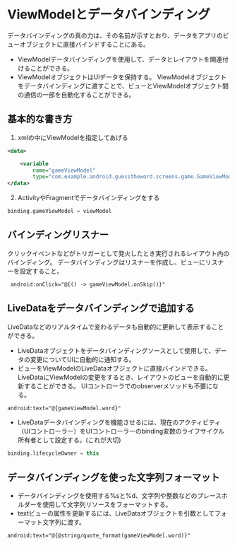 # ViewModelとデータバインディング
データバインディングの真の力は、その名前が示すとおり、データをアプリのビューオブジェクトに直接バインドすることにある。

- ViewModelデータバインディングを使用して、データとレイアウトを関連付けることができる。
- ViewModelオブジェクトはUIデータを保持する。
ViewModelオブジェクトをデータバインディングに渡すことで、ビューとViewModelオブジェクト間の通信の一部を自動化することができる。

## 基本的な書き方
1. xmlの中にViewModelを指定してあげる
``` .xml
<data>

    <variable
        name="gameViewModel"
        type="com.example.android.guesstheword.screens.game.GameViewModel" />
</data>
```

2. ActivityやFragmentでデータバインディングをする
``` .kt
binding.gameViewModel = viewModel
```

## バインディングリスナー
クリックイベントなどがトリガーとして発火したとき実行されるレイアウト内のバインディング。
データバインディングはリスナーを作成し、ビューにリスナーを設定すること。

``` .xml
 android:onClick="@{() -> gameViewModel.onSkip()}"
```

## LiveDataをデータバインディングで追加する
LiveDataなどのリアルタイムで変わるデータも自動的に更新して表示することができる。
- LiveDataオブジェクトをデータバインディングソースとして使用して、データの変更についてUIに自動的に通知する。
- ビューをViewModelのLiveDataオブジェクトに直接バインドできる。LiveDataにViewModelの変更をするとき、レイアウトのビューを自動的に更新することができる。
UIコントローラでのobserverメソッドも不要になる。
``` .xml
android:text="@{gameViewModel.word}"
```
- LiveDataデータバインディングを機能させるには、現在のアクティビティ（UIコントローラー）をUIコントローラーのbinding変数のライフサイクル所有者として設定する。(これが大切)
``` .kt
binding.lifecycleOwner = this
```

## データバインディングを使った文字列フォーマット
- データバインディングを使用する%sと%d、文字列や整数などのプレースホルダーを使用して文字列リソースをフォーマットする。
- textビューの属性を更新するには、LiveDataオブジェクトを引数としてフォーマット文字列に渡す。

``` .xml
android:text="@{@string/quote_format(gameViewModel.word)}"
```
